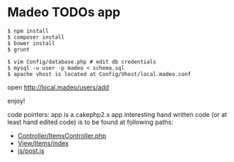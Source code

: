 Madeo TODOs app
===============

```
$ npm install
$ composer install
$ bower install
$ grunt

$ vim Config/database.php # edit db credentials
$ mysql -u user -p madeo < schema.sql
$ apache vhost is located at Config/Vhost/local.madeo.conf
```

open http://local.madeo/users/add

enjoy!


code pointers:
app is a cakephp2.x app
interesting hand written code (or at least hand edited code) is to be found at following paths:
 * [Controller/ItemsController.php](Controller/ItemsController.php)
 * [View/Items/index](View/Items/index.ctp)
 * [js/post.js](js/post.js)
